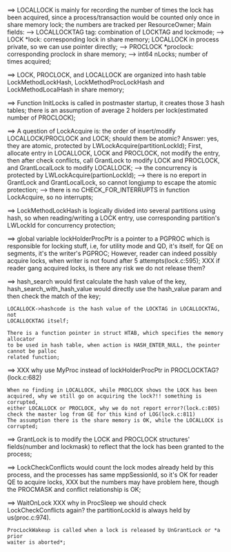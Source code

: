 ==> LOCALLOCK is mainly for recording the number of times the lock has been
	acquired, since a process/transaction would be counted only once in share
	memory lock; the numbers are tracked per ResourceOwner;
	Main fields:
	--> LOCALLOCKTAG tag: combination of LOCKTAG and lockmode;
	--> LOCK *lock: corresponding lock in share memory; LOCALLOCK in process
		private, so we can use pointer directly;
	--> PROCLOCK *proclock: corresponding proclock in share memory;
	--> int64 nLocks; number of times acquired;

==> LOCK, PROCLOCK, and LOCALLOCK are organized into hash table
	LockMethodLockHash, LockMethodProcLockHash and LockMethodLocalHash in share
	memory;

==> Function InitLocks is called in postmaster startup, it creates those 3 hash
	tables; there is an assumption of average 2 holders per lock(estimated number of
	PROCLOCK);

==> A question of LockAcquire is: the order of insert/modify LOCALLOCK/PROCLOCK
	and LOCK; should them be atomic?
	Answer: yes, they are atomic, protected by LWLockAcquire(partitionLockId);
	First, allocate entry in LOCALLOCK, LOCK and PROCLOCK, not modify the entry,
	then after check conflicts, call GrantLock to modify LOCK and PROCLOCK, and
	GrantLocalLock to modify LOCALLOCK;
	--> the concurrency is protected by LWLockAcquire(partionLockId);
	--> there is no ereport in GrantLock and GrantLocalLock, so cannot longjump
		to escape the atomic protection;
	--> there is no CHECK_FOR_INTERRUPTS in function LockAcquire, so no
		interrupts;

==> LockMethodLockHash is logically divided into several partitions using hash,
	so when reading/writing a LOCK entry, use corresponding partition's LWLockId
	for concurrency protection;

==> global variable lockHolderProcPtr is a pointer to a PGPROC which is
	responsible for locking stuff, i.e, for utility mode and QD, it's itself, for
	QE on segments, it's the writer's PGPROC; However, reader can indeed
	possibly acquire locks, when writer is not found after 5 attempts(lock.c:595);
	XXX if reader gang acquired locks, is there any risk we do not release them?

==> hash\_search would first calculate the hash value of the key,
	hash_search_with_hash_value would directly use the hash_value param and then
	check the match of the key;
	
	LOCALLOCK->hashcode is the hash value of the LOCKTAG in LOCALLOCKTAG, not
	LOCALLOCKTAG itself; 
	
	There is a function pointer in struct HTAB, which specifies the memory allocator
	to be used in hash table, when action is HASH_ENTER_NULL, the pointer cannot be palloc
	related function;

==> XXX why use MyProc instead of lockHolderProcPtr in PROCLOCKTAG?(lock.c:682)
	
	When no finding in LOCALLOCK, while PROCLOCK shows the LOCK has been
	acquired, why we still go on acquiring the lock?!! something is corrupted,
	either LOCALLOCK or PROCLOCK, why we do not report error?(lock.c:805)
	check the master log from GE for this kind of LOG(lock.c:811)
	The assumption there is the share memory is OK, while the LOCALLOCK is
	corrupted;

==> GrantLock is to modify the LOCK and PROCLOCK structures' fields(number and
	lockmask) to reflect that the lock has been granted to the process;

==> LockCheckConflicts would count the lock modes already held by this process,
	and the processes has same mppSessionId, so it's OK for reader QE to acquire
	locks, XXX but the numbers may have problem here, though the PROCMASK and
	conflict relationship is OK;

==> WaitOnLock
	XXX why in ProcSleep we should check LockCheckConflicts again? the
	partitionLockId is always held by us(proc.c:974).

	ProcLockWakeup is called when a lock is released by UnGrantLock or *a prior
	waiter is aborted*;
